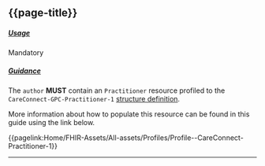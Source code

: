 ## {{page-title}}

<h5><ins>Usage</ins></h5>

<span class="mro-circle required" title="Mandatory"></span> Mandatory


<h5><ins>Guidance</ins></h5>

The `author` **MUST** contain an `Practitioner` resource profiled to the `CareConnect-GPC-Practitioner-1` [structure definition](https://simplifier.net/guide/gpconnect-data-model/Home/FHIR-Assets/All-assets/Profiles/Profile--CareConnect-GPC-Practitioner-1?version=current).

More information about how to populate this resource can be found in this guide using the link below.

{{pagelink:Home/FHIR-Assets/All-assets/Profiles/Profile--CareConnect-Practitioner-1}}

---